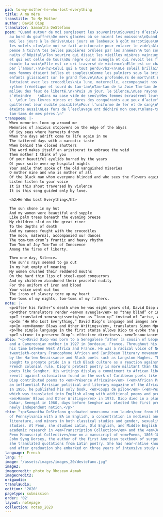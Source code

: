 ```yaml
---
pid: to-my-mother-he-who-lost-everything
title: A ma mère
transtitle: To My Mother
author: David Diop
translator: Samantha DeStefano
poem: "Quand autour de moi surgissent les souvenirs\nSouvenirs d’escales anxieuses
  au bord du gouffre\nDe mers glacées où se noient les moissons\nQuand revivent en
  moi les jours à la dérive\nLes jours en lambeaux à goût narcotique\nOù derrière
  les volets clos\nLe mot se fait aristocrate pour enlacer le vide\nAlors mère je
  pense à toi\nA tes belles paupières brûlées par les années\nA ton sourire sur mes
  nuits d’hôpital\nTon sourire qui disait les vieilles misères vaincues\nO mère mienne
  et qui est celle de tous\nDu nègre qu’on aveugla et qui revoit les fleurs\nÉcoute
  écoute ta voix\nElle est ce cri traversé de violence\nElle est ce chant guidé seul
  par l’amour.\n\n<h2>Celui qui a tout perdu</h2>\n\nLe soleil brillait dans ma case\nEt
  mes femmes étaient belles et souples\nComme les palmiers sous la brise des soirs\nMes
  enfants glissaient sur le grand fleuve\nAux profondeurs de mort\nEt mes pirogues
  luttaient avec les crocodiles\nLa lune, maternelle, accompagnait nos danses\nLe
  rythme frénétique et lourd du tam-tam\nTam-tam de la Joie Tam-tam de l’Insouciance\nAu
  milieu des feux de liberté.\n\nPuis un jour, le Silence…\nLes rayons du soleil semblèrent
  s’éteindre   \nDans ma case vide de sens\nMes femmes écrasèrent leurs bouches rougies
  \  \nSur les lèvres minces et dures des conquérants aux yeux d’acier\nEt mes enfants
  quittèrent leur nudité paisible\nPour l’uniforme de fer et de sang\nVotre voix s’est
  éteinte aussi\nLes fers de l’esclavage ont déchiré mon coeur\nTams-tams de mes nuits,
  tam-tams de mes pères.\n"
transpoem: |-
  When memories loom up around me
  Memories of anxious stopovers on the edge of the abyss
  Of icy seas where harvests drown
  When the days adrift come to life again in me
  The tattered days with a narcotic taste
  When behind the closed shutters
  The word makes itself an aristocrat to embrace the void
  Then mother I think of you
  Of your beautiful eyelids burned by the years
  Of your smile over my hospital nights
  Your smile that spoke of the old vanquished miseries
  O mother mine and who is mother of all
  Of the Black man whom everyone blinded and who sees the flowers again
  Listen listen to your voice
  It is this shout traversed by violence
  It is this song guided only by love.

  <h2>He Who Lost Everything</h2>

  The sun shone in my hut
  And my women were beautiful and supple
  Like palm trees beneath the evening breeze
  My children slid on the great river
  To the depths of death
  And my canoes fought with the crocodiles
  The moon, maternal, accompanied our dances
  The tom-tom drum’s frantic and heavy rhythm
  Tom-Tom of Joy Tom-Tom of Innocence
  Among the fires of liberty.

  Then one day, Silence…
  The sun’s rays seemed to go out
  In my hut empty of meaning
  My women crushed their reddened mouths
  On the hard thin lips of steel-eyed conquerors
  And my children abandoned their peaceful nudity
  For the uniform of iron and blood
  Your voice went out too
  The irons of slavery tore up my heart
  Tom-toms of my nights, tom-toms of my fathers.
note: |-
  <p>After his father’s death when he was eight years old, David Diop was raised by his mother, who often told him positive stories about Africa and taught him pride in Black culture to combat the racism they faced in France. Diop was limited by lifelong leg and lung disabilities that prevented him from completing his medical degree at the University of Montpellier. This poem is about his mother watching over his frequent hospitalizations and personifies Africa as a nurturing mother.</p>
  <p>Other translators render <em>on aveugla</em> as “they blind” or in the passive voice as “is blinded.” However, I literally translated <em>on</em> as “one, everyone” to make it clear that Africans were actively and universally oppressed under French colonial rule. Similarly, I translated “Le mot se fait aristocrate” as “the word makes itself an aristocrat.” Unlike other translators’ “becomes” or “turns,” my literal translation of <em>se fait</em> as “makes itself” more clearly conveys Diop’s proud emphasis on African self-creation and agency.</p>
  <p>I translated <em>surgissent</em> as “loom up” instead of “arise, appear” to create a tense mood in the opening line. I translated <em>cri</em> not as “cry” but as the more forceful, urgent “shout” to complement the previous line’s reference to the violence inflicted on colonized Africans and the violent resistance that Diop endorsed. I literally translated <em>elle est ce</em> as “it is this” instead of others’ “this is the” to equate the mother’s voice, Diop’s poem, and his plan for achieving African independence with a combination of revolt and love for tradition.</p>
  <p>In “He Who Lost Everything,” David Diop’s language and images are simpler than his description of a vibrant, life-giving woman in “To My Mother.” While Diop celebrates African traditions in the latter poem, this antislavery poem mourns their destruction.</p>
  <p>In <em>Hammer Blows and Other Writings</em>, translators Simon Mpondo and Frank Jones call this poem “Loser of Everything.” However, I think that the negative connotation of “loser” makes the anticolonial rebellion and African pride that Diop endorsed seem more difficult to achieve. I translated the title literally as “He Who Lost Everything” to make clear that the speaker’s worth is not defined by his loss and to emphasize the act of oppression instead.</p>
  <p>The simple language in the first stanza allows Diop to evoke the peaceful, uncomplicated nature of life in Africa before colonial rule. In the second stanza, the same simplicity conveys the swift brutality of the violence of colonization. The last three lines form a sparse but powerful lament that connects the speaker to two aspects of his lost community — the intimacy of “your voice” and “my heart” and the ancestral traditions of “my fathers” — and names the institution of slavery that destroyed them both.</p>
  <p>I strove to preserve Diop’s effective directness. <em>Insouciance</em> is the French equivalent of the English word “insouciance,” which means “lighthearted unconcern, nonchalance, carefree attitude,” but I wanted to use a more common English word to keep the language of my translation as simple as Diop’s French. I decided to translate <em>insouciance</em> as “innocence” to convey the lightheartedness of <em>insouciance</em> and of precolonial African life without complicating the poem with a two-word translation like Mpondo and Jones’ “carefree life.” Conversely, Mpondo and Jones translate <em>belle et souple</em> as “lovely and lissome” rather than the literal “beautiful and supple,” not only giving the phrase artificially elevated diction but also adding alliteration that Diop did not intend.</p>
abio: "<p>David Diop was born to a Senegalese father (a cousin of Léopold Sédar Senghor)
  and a Cameroonian mother in 1927 in Bordeaux, France. Throughout his life, he divided
  his time between West Africa and France. He was a radical voice of Négritude, a
  twentieth-century Francophone African and Caribbean literary movement that was inspired
  by the Harlem Renaissance and Black poets such as Langston Hughes. The movement
  sought to promote pride in a rich Black culture as a reaction against oppressive
  French colonial rule. Diop’s protest poetry is more militant than that of African
  poets like Senghor. His writings display a commitment to African liberation and
  revolt against colonialism found in the work of Caribbean poets like Aimé Césaire.
  Diop contributed poems to <em>Présence Africaine</em> (<em>African Presence</em>),
  an influential Parisian political and literary magazine of the African diaspora.
  In 1956, he published his only book, <em>Coups de pilon</em> (<em>Pestle Blows</em>),
  which was translated into English along with additional poems and prose pieces as
  <em>Hammer Blows and Other Writings</em> in 1973. Diop died in a plane crash near
  Dakar, Senegal in 1960, days before Senghor was elected the first president of the
  newly independent nation.</p>"
tbio: "<p>Samantha DeStefano graduated <em>summa cum laude</em> from the University
  of Pennsylvania with a BA in English, a concentration in medieval and Renaissance
  literature, and minors in both classical studies and gender, sexuality, and women’s
  studies. At Penn, she studied Latin, Old English, and Middle English. She has published
  academic research in <em>Transcription Collection</em> and the <em>Journal of the
  Penn Manuscript Collective</em> on a manuscript of <em>Poems, 1805–1818</em> by
  John Syng Dorsey, the author of the first American textbook of surgery, for which
  she translated quotations from Latin poetry. She has near-native knowledge of Spanish,
  and after graduation she embarked on three years of intensive study of French.</p>"
language: French
lang: fr
image: "/assets/images/images_20/destefano.jpg"
image2:
imagecredit: photo by Rhosean Asmah
imagecredit2:
origaudio:
translaudio:
edition: '2020'
pagetype: submission
order: '02'
layout: notepage
collection: notes_2020
---
```

